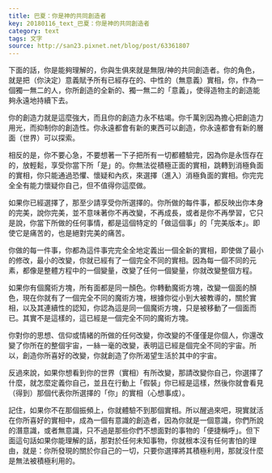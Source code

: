 ```yaml
---
title: 巴夏：你是神的共同創造者
key: 20180116_text_巴夏：你是神的共同創造者
category: text
tags: 文字
source: http://san23.pixnet.net/blog/post/63361807
---
```


下面的話，你是能夠理解的，你與生俱來就是無限/神的共同創造者。你的角色，就是把（你決定）意義賦予所有已經存在的、中性的（無意義）實相，你，作為一個獨一無二的人，你所創造的全新的、獨一無二的「意義」，使得造物主的創造能夠永遠地持續下去。

你的創造力就是這麼強大，而且你的創造力永不枯竭。你千萬別因為擔心把創造力用光，而抑制你的創造性。你永遠都會有新的東西可以創造，你永遠都會有新的層面（世界）可以探索。

相反的是，你不要心急，不要想著一下子把所有一切都體驗完，因為你是永恆存在的，放輕鬆，享受你當下所「是」的。你無法從積極正面的實相，跳轉到消極負面的實相，你只能通過恐懼、懷疑和內疚，來選擇（進入）消極負面的實相。你完完全全有能力懷疑你自己，但不值得你這麼做。

如果你已經選擇了，那至少請享受你所選擇的。你所做的每件事，都反映出你本身的完美，說你完美，並不意味著你不再改變，不再成長，或者是你不再學習，它只是說，你當下所做的任何事情，都是這個特定的「做這個事」的「完美版本」。即使它是痛苦的，也是絕對完美的痛苦。

你做的每一件事，你都為這件事完完全全地定義出一個全新的實相，即使做了最小的修改，最小的改變，你就已經有了一個完全不同的實相。因為每一個不同的元素，都像是整體方程中的一個變量，改變了任何一個變量，你就改變整個方程。

如果你有個魔術方塊，所有面都是同一顏色。你轉動魔術方塊，改變一個面的顏色，現在你就有了一個完全不同的魔術方塊，根據你從小到大被教導的，關於實相，以及其連續性的認知，你認為這是同一個魔術方塊，只是被移動了一個面而已。其實不是這樣的，這已經是一個完全不同的魔術方塊。

你對你的思想、信仰或情緒的所做的任何改變，你改變的不僅僅是你個人，你還改變了你所在的整個宇宙，一絲一毫的改變，表明這已經是個完全不同的宇宙。所以，創造你所喜好的改變，你就創造了你所渴望生活於其中的宇宙。

反過來說，如果你想看到你的世界（實相）有所改變，那請改變你自己，你選擇了什麼，就怎麼定義你自己，並且在行動上「假裝」你已經是這樣，然後你就會看見（得到）那個代表你所選擇的「你」的實相（心想事成）。

記住，如果你不在那個振頻上，你就體驗不到那個實相。所以醒過來吧，現實就活在你所喜好的實相中，成為一個有意識的創造者，因為你就是一個意識，你們所說的潛意識，或者無意識，只不過是那些你們不想面對的事物的「便捷稱呼」。但下面這句話如果你能理解的話，那對於任何未知事物，你就根本沒有任何害怕的理由，就是：你所發現的關於你自己的一切，只要你選擇將其積極利用，那就沒什麼是無法被積極利用的。

